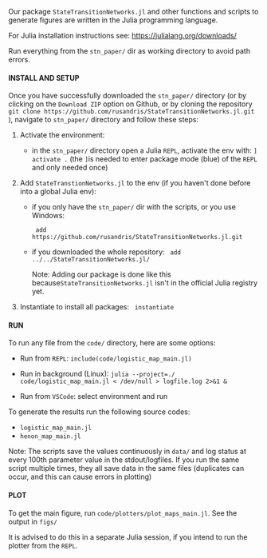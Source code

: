 Our package `StateTransitionNetworks.jl` and other functions and scripts to generate figures are written in the Julia programming language.

For Julia installation instructions see: https://julialang.org/downloads/

Run everything from the `stn_paper/` dir as working directory to avoid path errors.

#### INSTALL AND SETUP

Once you have successfully downloaded the `stn_paper/` directory (or by clicking on the `Download ZIP` option on Github, or by cloning the repository `git clone https://github.com/rusandris/StateTransitionNetworks.jl.git `), navigate to `stn_paper/` directory and follow these steps:

1. Activate the environment:
    * in the `stn_paper/` directory open a Julia `REPL`, activate the env with: `] activate .` (the `]`is needed to enter package mode (blue) of the `REPL` and only needed once)

2. Add `StateTranstionNetworks.jl` to the env (if you haven't done before into a global Julia env):

   * if you only have the `stn_paper/` dir with the scripts, or you use Windows: 

     ` add https://github.com/rusandris/StateTransitionNetworks.jl.git`

   * if you downloaded the whole repository: ` add ../../StateTransitionNetworks.jl/`

     Note: Adding our package is done like this because`StateTransitionNetworks.jl` isn't in the official Julia registry yet.

3. Instantiate to install all packages: ` instantiate`

#### RUN

To run any file from the `code/` directory, here are some options:

* Run from `REPL`: `include(code/logistic_map_main.jl)`

* Run in background (Linux): `julia --project=./ code/logistic_map_main.jl < /dev/null > logfile.log 2>&1 &`

* Run from `VSCode`: select environment and run

To generate the results run the following source codes:

* `logistic_map_main.jl`
* `henon_map_main.jl`

Note: The scripts save the values continuously in `data/` and log status at every 100th parameter value in the stdout/logfiles. If you run the same script multiple times, they all save data in the same files (duplicates can occur, and this can cause errors in plotting)

#### PLOT

To get the main figure, run `code/plotters/plot_maps_main.jl`. See the output in `figs/`

It is advised to do this in a separate Julia session, if you intend to run the plotter from the `REPL`.
